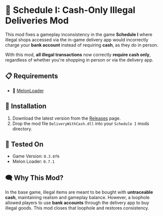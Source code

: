 # 💸 Schedule I: Cash-Only Illegal Deliveries Mod

This mod fixes a gameplay inconsistency in the game **Schedule I** where illegal shops accessed via the in-game delivery app would incorrectly charge your **bank account** instead of requiring **cash**, as they do in person.

With this mod, **all illegal transactions** now correctly **require cash only**, regardless of whether you're shopping in person or via the delivery app.


## 📋 Requirements
- 🍉 [MelonLoader](https://github.com/LavaGang/MelonLoader)

## 🔧 Installation

1. Download the latest version from the [Releases](https://github.com/unpatch/DeliveryWithCash/releases) page.
2. Drop the mod file `DeliveryWithCash.dll` into your `Schedule I` mods directory.

## 🧪 Tested On

- Game Version: `0.3.6f6`
- Melon Loader: `0.7.1`


## 🗨️ Why This Mod?

In the base game, illegal items are meant to be bought with **untraceable cash**, maintaining realism and gameplay balance. However, a loophole allowed players to use **bank accounts** through the delivery app to buy illegal goods. This mod closes that loophole and restores consistency.
